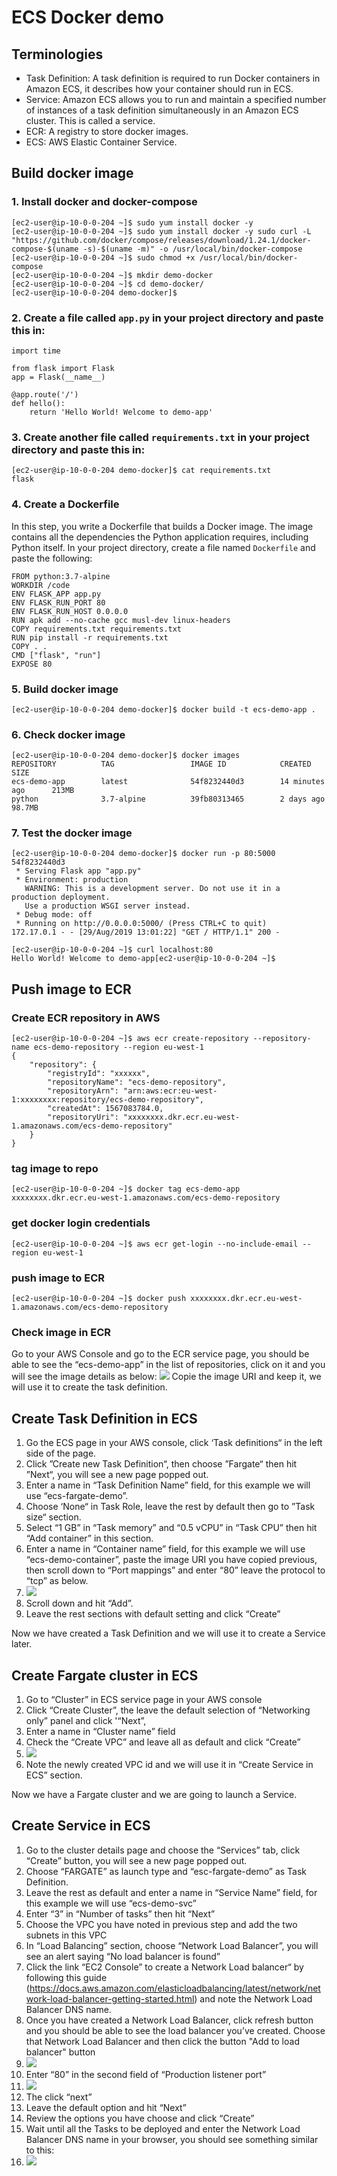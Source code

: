 # ECS Docker demo 

## Terminologies 

* Task Definition: A task definition is required to run Docker containers in Amazon ECS, it describes how your container should run in ECS.
* Service: Amazon ECS allows you to run and maintain a specified number of instances of a task definition simultaneously in an Amazon ECS cluster. This is called a service. 
* ECR: A registry to store docker images. 
* ECS: AWS Elastic Container Service.

## Build docker image

### 1. Install docker and docker-compose 

```
[ec2-user@ip-10-0-0-204 ~]$ sudo yum install docker -y 
[ec2-user@ip-10-0-0-204 ~]$ sudo yum install docker -y sudo curl -L "https://github.com/docker/compose/releases/download/1.24.1/docker-compose-$(uname -s)-$(uname -m)" -o /usr/local/bin/docker-compose
[ec2-user@ip-10-0-0-204 ~]$ sudo chmod +x /usr/local/bin/docker-compose
[ec2-user@ip-10-0-0-204 ~]$ mkdir demo-docker
[ec2-user@ip-10-0-0-204 ~]$ cd demo-docker/
[ec2-user@ip-10-0-0-204 demo-docker]$
```

### 2. Create a file called `app.py` in your project directory and paste this in:

```
import time

from flask import Flask
app = Flask(__name__)

@app.route('/')
def hello():
    return 'Hello World! Welcome to demo-app'
```

### 3. Create another file called `requirements.txt` in your project directory and paste this in:

```
[ec2-user@ip-10-0-0-204 demo-docker]$ cat requirements.txt
flask
```

### 4. Create a Dockerfile

In this step, you write a Dockerfile that builds a Docker image. The image contains all the dependencies the Python application requires, including Python itself.
In your project directory, create a file named `Dockerfile` and paste the following:

```
FROM python:3.7-alpine
WORKDIR /code
ENV FLASK_APP app.py
ENV FLASK_RUN_PORT 80
ENV FLASK_RUN_HOST 0.0.0.0
RUN apk add --no-cache gcc musl-dev linux-headers
COPY requirements.txt requirements.txt
RUN pip install -r requirements.txt
COPY . .
CMD ["flask", "run"]
EXPOSE 80
```

### 5. Build docker image

```
[ec2-user@ip-10-0-0-204 demo-docker]$ docker build -t ecs-demo-app .
```

### 6. Check docker image

```
[ec2-user@ip-10-0-0-204 demo-docker]$ docker images
REPOSITORY          TAG                 IMAGE ID            CREATED             SIZE
ecs-demo-app        latest              54f8232440d3        14 minutes ago      213MB
python              3.7-alpine          39fb80313465        2 days ago          98.7MB
```

### 7. Test the docker image 

```
[ec2-user@ip-10-0-0-204 demo-docker]$ docker run -p 80:5000 54f8232440d3
 * Serving Flask app "app.py"
 * Environment: production
   WARNING: This is a development server. Do not use it in a production deployment.
   Use a production WSGI server instead.
 * Debug mode: off
 * Running on http://0.0.0.0:5000/ (Press CTRL+C to quit)
172.17.0.1 - - [29/Aug/2019 13:01:22] "GET / HTTP/1.1" 200 -

[ec2-user@ip-10-0-0-204 ~]$ curl localhost:80
Hello World! Welcome to demo-app[ec2-user@ip-10-0-0-204 ~]$
```



## Push image to ECR 

### Create ECR repository in AWS 

```
[ec2-user@ip-10-0-0-204 ~]$ aws ecr create-repository --repository-name ecs-demo-repository --region eu-west-1
{
    "repository": {
        "registryId": "xxxxxx",
        "repositoryName": "ecs-demo-repository",
        "repositoryArn": "arn:aws:ecr:eu-west-1:xxxxxxxx:repository/ecs-demo-repository",
        "createdAt": 1567083784.0,
        "repositoryUri": "xxxxxxxx.dkr.ecr.eu-west-1.amazonaws.com/ecs-demo-repository"
    }
}
```

### tag image to repo

```
[ec2-user@ip-10-0-0-204 ~]$ docker tag ecs-demo-app xxxxxxxx.dkr.ecr.eu-west-1.amazonaws.com/ecs-demo-repository
```

### get docker login credentials 

```
[ec2-user@ip-10-0-0-204 ~]$ aws ecr get-login --no-include-email --region eu-west-1
```

### push image to ECR 

```
[ec2-user@ip-10-0-0-204 ~]$ docker push xxxxxxxx.dkr.ecr.eu-west-1.amazonaws.com/ecs-demo-repository
```

### Check image in ECR

Go to your AWS Console and go to the ECR service page, you should be able to see the “ecs-demo-app” in the list of repositories, click on it and you will see the image details as below:
![](images/image-in-ecr.png) Copie the image URI and keep it,  we will use it to create the task definition. 


## Create Task Definition in ECS 

1. Go the ECS page in your AWS console, click ‘Task definitions“ in the left side of the page.
2. Click ”Create new Task Definition“, then choose ”Fargate“ then hit ”Next“, you will see a new page popped out. 
3. Enter a name in “Task Definition Name” field, for this example we will use “ecs-fargate-demo”.
4. Choose ‘None“ in Task Role, leave the rest by default then go to ”Task size“ section.
5. Select “1 GB” in “Task memory” and “0.5 vCPU” in “Task CPU” then hit “Add container” in this section.
6.  Enter a name in “Container name” field, for this example we will use “ecs-demo-container”, paste the image URI you have copied previous, then scroll down to “Port mappings” and enter “80”  leave the protocol to “tcp” as below. 
7. ![](images/add-container.png)
8.  Scroll down and hit “Add”. 
9. Leave the rest sections with default setting and click “Create” 

Now we have created a Task Definition and we will use it to create a Service later. 


## Create Fargate cluster in ECS

1. Go to “Cluster” in ECS service page in your AWS console
2. Click “Create Cluster”, the leave the default selection of  “Networking only” panel and click '“Next”,
3. Enter a name in “Cluster name” field 
4. Check the “Create VPC” and leave all as default and click “Create” 
5. ![](images/add-vpc.png)
6. Note the newly created VPC id and we will use it in “Create Service in ECS” section.

Now we have a Fargate cluster and we are going to launch a Service. 


## Create Service in ECS 

1. Go to the cluster details page and choose the “Services” tab, click “Create” button, you will see a new page popped out. 
2. Choose “FARGATE” as launch type and “esc-fargate-demo” as Task Definition.
3. Leave the rest as default and enter a name in “Service Name” field, for this example we will use “ecs-demo-svc”
4. Enter “3” in “Number of tasks” then hit “Next” 
5. Choose the VPC you have noted in previous step and add the two subnets in this VPC
6. In “Load Balancing” section, choose “Network Load Balancer”, you will see an alert saying “No load balancer is found” 
7. Click the link “EC2 Console” to create a Network Load balancer“ by following this guide (https://docs.aws.amazon.com/elasticloadbalancing/latest/network/network-load-balancer-getting-started.html) and note the Network Load Balancer DNS name.
8. Once you have created a Network Load Balancer, click refresh button and you should be able to see the load balancer you’ve created. Choose that Network Load Balancer and then click the button "Add to load balancer" button 
9. ![](images/add-nlb.png)
10. Enter “80” in the second field of “Production listener port” 
11. ![](images/add-target-group.png)
12. The click “next”
13. Leave the default option and hit “Next”
14. Review the options you have choose and click “Create”
15. Wait until all the Tasks to be deployed and enter the Network Load Balancer DNS name in your browser, you should see something similar to this: 
16. ![](images/results.png)
